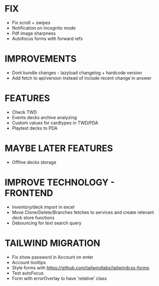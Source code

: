 # FIX
- Fix scroll + swipes
- Notification on Incognito mode
- Pdf image sharpness
- Autofocus forms with forward refs

# IMPROVEMENTS
- Dont bundle changes - lazyload changelog + hardcode version
- Add fetch to api/version instead of include recent change in answer

# FEATURES
- Check TWD
- Events decks archive analyzing
- Custom values for cardtypes in TWD/PDA
- Playtest decks to PDA

# MAYBE LATER FEATURES
- Offline decks storage

# IMPROVE TECHNOLOGY - FRONTEND
- Inventory/deck import in excel
- Move Clone/Delete/Branches fetches to services and create relevant deck store functions
- Debouncing for text search query

# TAILWIND MIGRATION
- Fix show password in Account on enter
- Account tooltips
- Style forms with https://github.com/tailwindlabs/tailwindcss-forms
- Test autoFocus
- Form with errorOverlay to have 'relative' class
